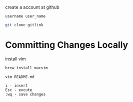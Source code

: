 

create a account at github

```
username user_name
```

```bash
git clone gitlink
```

# Committing Changes Locally
install vim

```bash
brew install macvim
```

```
vim README.md

i - insert
Esc - excute
:wq - save changes
```